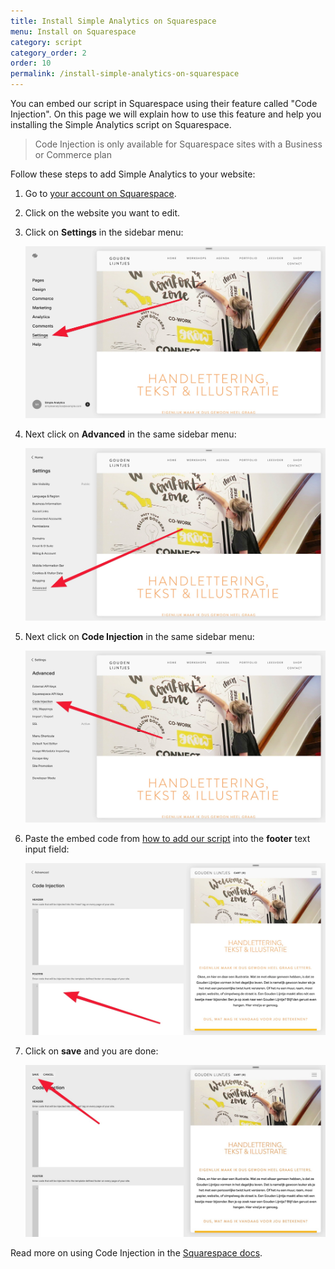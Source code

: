 ```yaml
---
title: Install Simple Analytics on Squarespace
menu: Install on Squarespace
category: script
category_order: 2
order: 10
permalink: /install-simple-analytics-on-squarespace
---
```


You can embed our script in Squarespace using their feature called "Code Injection". On this page we will explain how to use this feature and help you installing the Simple Analytics script on Squarespace.

> Code Injection is only available for Squarespace sites with a Business or Commerce plan

Follow these steps to add Simple Analytics to your website:

1. Go to [your account on Squarespace](https://account.squarespace.com/).
1. Click on the website you want to edit.
1. Click on **Settings** in the sidebar menu:

    ![](/images/squarespace-click-on-settings.jpg)

1. Next click on **Advanced** in the same sidebar menu:

    ![](/images/squarespace-click-on-advanced.jpg)

1. Next click on **Code Injection** in the same sidebar menu:

    ![](/images/squarespace-click-on-code-injection.jpg)

1. Paste the embed code from [how to add our script](/script) into the **footer** text input field:

    ![](/images/squarespace-paste-embed-code.jpg)

1. Click on **save** and you are done:

    ![](/images/squarespace-save-embed-code.jpg)


Read more on using Code Injection in the [Squarespace docs](https://support.squarespace.com/hc/en-us/articles/205815908-Using-Code-Injection).
